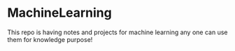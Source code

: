 # MachineLearning
This repo is having notes and projects for machine learning any one can use them for knowledge purpose!
